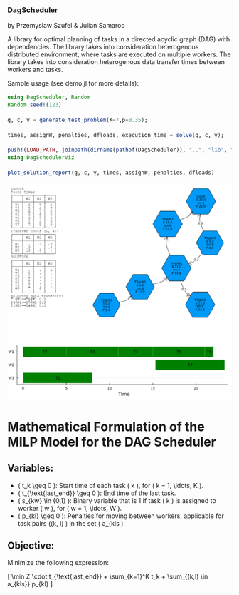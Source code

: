 ### DagScheduler
by Przemyslaw Szufel & Julian Samaroo

A library for optimal planning of tasks in a directed acyclic graph (DAG) with dependencies.
The library takes into consideration heterogenous distributed environment, where tasks are executed on multiple workers. The library takes into consideration heterogenous data transfer times between workers and tasks.

Sample usage (see demo.jl for more details):
```julia
using DagScheduler, Random
Random.seed!(123)

g, c, γ = generate_test_problem(K=7,p=0.35);

times, assignW, penalties, dfloads, execution_time = solve(g, c, γ);

push!(LOAD_PATH, joinpath(dirname(pathof(DagScheduler)), "..", "lib", "DagSchedulerViz"))
using DagSchedulerViz

plot_solution_report(g, c, γ, times, assignW, penalties, dfloads)
```
![demo](demo.png)


# Mathematical Formulation of the MILP Model for the DAG Scheduler

## Variables:

- \( t_k \geq 0 \): Start time of each task \( k \), for \( k = 1, \ldots, K \).
- \( t_{\text{last\_end}} \geq 0 \): End time of the last task.
- \( s_{kw} \in \{0,1\} \): Binary variable that is 1 if task \( k \) is assigned to worker \( w \), for \( w = 1, \ldots, W \).
- \( p_{kl} \geq 0 \): Penalties for moving between workers, applicable for task pairs \((k, l) \) in the set \( a_{kls \).

## Objective:

Minimize the following expression:

\[
\min Z \cdot t_{\text{last\_end}} + \sum_{k=1}^K t_k + \sum_{(k,l) \in a_{kls}} p_{kl}
\]
